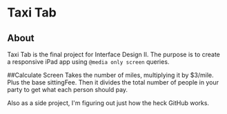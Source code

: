 # Taxi Tab
## About
Taxi Tab is the final project for Interface Design II.
The purpose is to create a responsive iPad app using `@media only screen` queries.

##Calculate Screen
Takes the number of miles, multiplying it by $3/mile. Plus the base sittingFee. Then it divides the total number of people in your party to get what each person should pay.

Also as a side project, I'm figuring out just how the heck GitHub works.